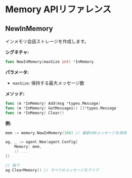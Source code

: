 # Memory APIリファレンス

## NewInMemory

インメモリ会話ストレージを作成します。

**シグネチャ:**
```go
func NewInMemory(maxSize int) *InMemory
```

**パラメータ:**
- `maxSize`: 保持する最大メッセージ数

**メソッド:**
```go
func (m *InMemory) Add(msg *types.Message)
func (m *InMemory) GetMessages() []*types.Message
func (m *InMemory) Clear()
```

**例:**
```go
mem := memory.NewInMemory(100) // 最新100メッセージを保持

ag, _ := agent.New(agent.Config{
    Memory: mem,
    // ...
})

// 後で
ag.ClearMemory() // すべてのメッセージをクリア
```

